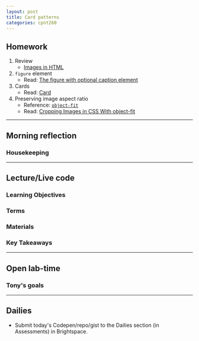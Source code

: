 ```yaml
---
layout: post
title: Card patterns
categories: cpnt260
---
```


## Homework
1. Review
    - [Images in HTML](https://developer.mozilla.org/en-US/docs/Learn/HTML/Multimedia_and_embedding/Images_in_HTML)
2. `figure` element
    - Read: [The figure with optional caption element](https://developer.mozilla.org/en-US/docs/Web/HTML/Element/figure)
3. Cards
    - Read: [Card](https://developer.mozilla.org/en-US/docs/Web/CSS/Layout_cookbook/Card)
4. Preserving image aspect ratio
    - Reference: [`object-fit`](https://developer.mozilla.org/en-US/docs/Web/CSS/object-fit)
    - Read: [Cropping Images in CSS With object-fit](https://www.digitalocean.com/community/tutorials/css-cropping-images-object-fit)

---

## Morning reflection
### Housekeeping

---

## Lecture/Live code
### Learning Objectives
### Terms
### Materials
### Key Takeaways

---

## Open lab-time
### Tony's goals

---

## Dailies
- Submit today's Codepen/repo/gist to the Dailies section (in Assessments) in Brightspace.